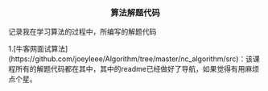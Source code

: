 <h3 align="center">算法解题代码</h3>
<p >记录我在学习算法的过程中，所编写的解题代码 </p>
1.[牛客网面试算法](https://github.com/joeyleee/Algorithm/tree/master/nc_algorithm/src)：该课程所有的解题代码都在其中，其中的readme已经做好了导航，如果觉得有用麻烦点个星。